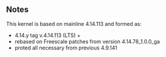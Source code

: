 ## Notes

This kernel is based on mainline 4.14.113 and formed as:

- 4.14.y tag v.4.14.113 (LTS) +
- rebased on Freescale patches from version 4.14.78_1.0.0_ga
- proted all necessary from previous 4.9.141


